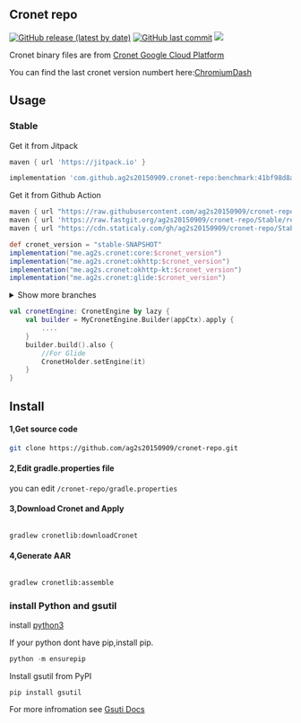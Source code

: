 ## Cronet repo

[![GitHub release (latest by date)](https://img.shields.io/github/v/release/ag2s20150909/cronet-repo)](https://github.com/ag2s20150909/cronet-repo/releases)
[![GitHub last commit](https://img.shields.io/github/last-commit/ag2s20150909/cronet-repo)](https://github.com/ag2s20150909/cronet-repo/commits)
[![](https://data.jsdelivr.com/v1/package/gh/ag2s20150909/cronet-repo/badge?style=rounded)](https://www.jsdelivr.com/package/gh/ag2s20150909/cronet-repo)

Cronet binary files are
from [Cronet Google Cloud Platform](https://console.cloud.google.com/storage/browser/chromium-cronet/android)

You can find the last cronet version numbert
here:[ChromiumDash](https://chromiumdash.appspot.com/releases?platform=Android)

## Usage

### Stable

Get it from Jitpack

```groovy
maven { url 'https://jitpack.io' }
```

```groovy
implementation 'com.github.ag2s20150909.cronet-repo:benchmark:41bf98d8ae'
```

Get it from Github Action

```groovy
maven { url "https://raw.githubusercontent.com/ag2s20150909/cronet-repo/Stable/repo/" }
maven { url 'https://raw.fastgit.org/ag2s20150909/cronet-repo/Stable/repo/' }
maven { url "https://cdn.staticaly.com/gh/ag2s20150909/cronet-repo/Stable/repo/" }
```

```groovy
def cronet_version = "stable-SNAPSHOT"
implementation("me.ag2s.cronet:core:$cronet_version")
implementation("me.ag2s.cronet:okhttp:$cronet_version")
implementation("me.ag2s.cronet:okhttp-kt:$cronet_version")
implementation("me.ag2s.cronet:glide:$cronet_version")
```

<details>
<summary>Show more branches</summary>

### Beta

```groovy
maven { url "https://raw.githubusercontent.com/ag2s20150909/cronet-repo/Beta/repo/" }
maven { url 'https://raw.fastgit.org/ag2s20150909/cronet-repo/Beta/repo/' }
maven { url "https://cdn.staticaly.com/gh/ag2s20150909/cronet-repo/Beta/repo/" }
```

```groovy
def cronet_version = "beta-SNAPSHOT"
implementation("me.ag2s.cronet:core:$cronet_version")
implementation("me.ag2s.cronet:okhttp:$cronet_version")
implementation("me.ag2s.cronet:okhttp-kt:$cronet_version")
implementation("me.ag2s.cronet:glide:$cronet_version")
```

### Dev

```groovy
maven { url "https://raw.githubusercontent.com/ag2s20150909/cronet-repo/Dev/repo/" }
maven { url 'https://raw.fastgit.org/ag2s20150909/cronet-repo/Dev/repo/' }
maven { url "https://cdn.staticaly.com/gh/ag2s20150909/cronet-repo/Dev/repo/" }
```

```groovy
def cronet_version = "dev-SNAPSHOT"
implementation("me.ag2s.cronet:core:$cronet_version")
implementation("me.ag2s.cronet:okhttp:$cronet_version")
implementation("me.ag2s.cronet:okhttp-kt:$cronet_version")
implementation("me.ag2s.cronet:glide:$cronet_version")
```

### Canary

```groovy
maven { url "https://raw.githubusercontent.com/ag2s20150909/cronet-repo/Canary/repo/" }
maven { url 'https://raw.fastgit.org/ag2s20150909/cronet-repo/Canary/repo/' }
maven { url "https://cdn.staticaly.com/gh/ag2s20150909/cronet-repo/Canary/repo/" }
```

```groovy
def cronet_version = "canary-SNAPSHOT"
implementation("me.ag2s.cronet:core:$cronet_version")
implementation("me.ag2s.cronet:okhttp:$cronet_version")
implementation("me.ag2s.cronet:okhttp-kt:$cronet_version")
implementation("me.ag2s.cronet:glide:$cronet_version")
```

</details>

```kotlin
val cronetEngine: CronetEngine by lazy {
    val builder = MyCronetEngine.Builder(appCtx).apply {
        ....
    }
    builder.build().also {
        //For Glide
        CronetHolder.setEngine(it)
    }
}

```

## Install

#### 1,Get source code

```bash
git clone https://github.com/ag2s20150909/cronet-repo.git
```

#### 2,Edit gradle.properties file

you can edit ```/cronet-repo/gradle.properties```

#### 3,Download Cronet and Apply

```bash

gradlew cronetlib:downloadCronet
```

#### 4,Generate AAR

```bash

gradlew cronetlib:assemble
```



### install Python and gsutil
install [python3](https://www.python.org/downloads/)

If your python dont have pip,install pip.
```python
python -m ensurepip
```
Install gsutil from PyPI
```
pip install gsutil
```

For more infromation see [Gsuti Docs](https://cloud.google.com/storage/docs/gsutil_install)



